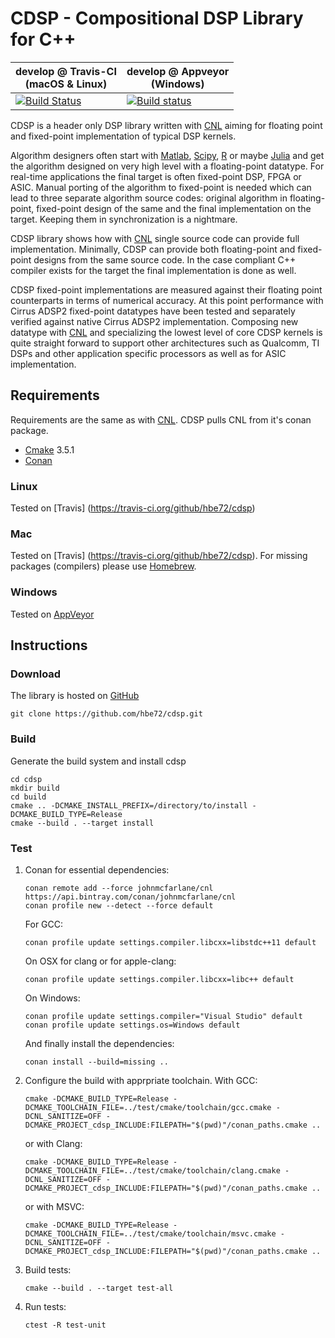 # CDSP - Compositional DSP Library for C++
| develop @ Travis-CI <br/> (macOS & Linux)| develop @ Appveyor <br/> (Windows) |
| ------------- | ------------- |
| [![Build Status](https://travis-ci.org/hbe72/cdsp.svg?branch=develop)](https://travis-ci.org/hbe72/cdsp) | [![Build status](https://ci.appveyor.com/api/projects/status/1q4y3h8vy8t1kn5e/branch/develop?svg=true)](https://ci.appveyor.com/project/hbe72/cdsp/branch/develop)|

CDSP is a header only DSP library written with
[CNL](https://github.com/johnmcfarlane/cnl) aiming for floating point and 
fixed-point implementation of typical DSP kernels.

Algorithm designers often start with [Matlab](https://www.mathworks.com/), 
[Scipy](https://www.scipy.org), [R](https://www.r-project.org/) or maybe
[Julia](https://julialang.org/) and get the algorithm designed on very high 
level with a floating-point datatype. For real-time applications the final 
target is often fixed-point DSP, FPGA or ASIC. Manual porting of the algorithm 
to fixed-point is needed which can lead to three separate algorithm source 
codes: original algorithm in floating-point, fixed-point design of the same and
the final implementation on the target. Keeping them in synchronization is a
nightmare.

CDSP library shows how with [CNL](https://github.com/johnmcfarlane/cnl) single 
source code can provide full implementation. Minimally, CDSP can provide both 
floating-point and fixed-point designs from the same source code. In the case 
compliant C++ compiler exists for the target the final implementation is done 
as well.

CDSP fixed-point implementations are measured against their floating point 
counterparts in terms of numerical accuracy. At this point performance with 
Cirrus ADSP2 fixed-point datatypes have been tested and separately verified 
against native Cirrus ADSP2 implementation. Composing new datatype 
with [CNL](https://github.com/johnmcfarlane/cnl) and specializing the lowest
level of core CDSP kernels is quite straight forward to support other 
architectures such as Qualcomm, TI DSPs and other application specific 
processors as well as for ASIC implementation.

## Requirements 

Requirements are the same as with [CNL](https://github.com/johnmcfarlane/cnl).
CDSP pulls CNL from it's conan package.
* [Cmake](https://cmake.org/) 3.5.1
* [Conan](https://conan.io/downloads.html)

### Linux
Tested on [Travis] (https://travis-ci.org/github/hbe72/cdsp)

### Mac
Tested on [Travis] (https://travis-ci.org/github/hbe72/cdsp).
For missing packages (compilers) please use [Homebrew](https://brew.sh/).

### Windows
Tested on [AppVeyor](https://ci.appveyor.com/project/hbe72/cdsp)

## Instructions
### Download
The library is hosted on [GitHub](https://github.com/hbe72/cdsp)
```shell
git clone https://github.com/hbe72/cdsp.git
```

### Build
Generate the build system and install cdsp
```shell
cd cdsp 
mkdir build
cd build
cmake .. -DCMAKE_INSTALL_PREFIX=/directory/to/install -DCMAKE_BUILD_TYPE=Release
cmake --build . --target install
```

### Test    
1. Conan for essential dependencies:
    ```shell
    conan remote add --force johnmcfarlane/cnl https://api.bintray.com/conan/johnmcfarlane/cnl
    conan profile new --detect --force default
    ```
    For GCC:

    ```shell
    conan profile update settings.compiler.libcxx=libstdc++11 default
    ```

    On OSX for clang or for apple-clang:
    ```shell
    conan profile update settings.compiler.libcxx=libc++ default
    ```

    On Windows:
    ```shell
    conan profile update settings.compiler="Visual Studio" default
    conan profile update settings.os=Windows default
    ```

    And finally install the dependencies:
    ```shell
    conan install --build=missing ..
    ```

2. Configure the build with apprpriate toolchain.
    With GCC:
   ```shell
   cmake -DCMAKE_BUILD_TYPE=Release -DCMAKE_TOOLCHAIN_FILE=../test/cmake/toolchain/gcc.cmake -DCNL_SANITIZE=OFF -DCMAKE_PROJECT_cdsp_INCLUDE:FILEPATH="$(pwd)"/conan_paths.cmake ..
   ```
   or with Clang:
   ```shell
   cmake -DCMAKE_BUILD_TYPE=Release -DCMAKE_TOOLCHAIN_FILE=../test/cmake/toolchain/clang.cmake -DCNL_SANITIZE=OFF -DCMAKE_PROJECT_cdsp_INCLUDE:FILEPATH="$(pwd)"/conan_paths.cmake ..
   ```
   or with MSVC:
   ```shell
   cmake -DCMAKE_BUILD_TYPE=Release -DCMAKE_TOOLCHAIN_FILE=../test/cmake/toolchain/msvc.cmake -DCNL_SANITIZE=OFF -DCMAKE_PROJECT_cdsp_INCLUDE:FILEPATH="$(pwd)"/conan_paths.cmake ..
   ```
   
3. Build tests:
   ```shell
   cmake --build . --target test-all
   ```

4. Run tests:
   ```shell
   ctest -R test-unit
   ```
